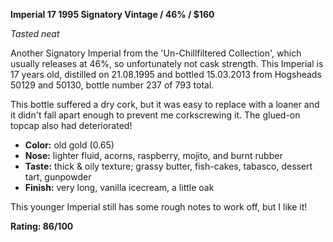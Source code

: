 **Imperial 17 1995 Signatory Vintage / 46% / $160**

*Tasted neat*

Another Signatory Imperial from the 'Un-Chillfiltered Collection', which usually releases at 46%, so unfortunately not cask strength.  This Imperial is 17 years old, distilled on 21.08.1995 and bottled 15.03.2013 from Hogsheads 50129 and 50130, bottle number 237 of 793 total.

This bottle suffered a dry cork, but it was easy to replace with a loaner and it didn't fall apart enough to prevent me corkscrewing it.  The glued-on topcap also had deteriorated!

* **Color:** old gold (0.65)
* **Nose:** lighter fluid, acorns, raspberry, mojito, and burnt rubber
* **Taste:** thick & oily texture; grassy butter, fish-cakes, tabasco, dessert tart, gunpowder
* **Finish:** very long, vanilla icecream, a little oak

This younger Imperial still has some rough notes to work off, but I like it!

**Rating: 86/100**